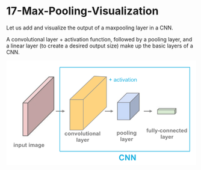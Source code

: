 # 17-Max-Pooling-Visualization

Let us add and visualize the output of a maxpooling layer in a CNN.

A convolutional layer + activation function, followed by a pooling layer, and a linear layer (to create a desired output size) make up the basic layers of a CNN.

![alt text](https://github.com/Yogesh-S/17-Max-Pooling-Visualization/blob/main/data/CNN_all_layers.png?raw=true)
